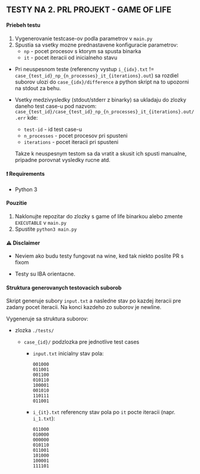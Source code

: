 ## TESTY NA 2. PRL PROJEKT - GAME OF LIFE

#### Priebeh testu
1. Vygenerovanie testcase-ov podla parametrov v `main.py`
2. Spustia sa vsetky mozne prednastavene konfiguracie parametrov:
   - `np` - pocet procesov s ktorym sa spusta binarka
   - `it` - pocet iteracii od inicialneho stavu

- Pri neuspesnom teste (referencny vystup `i_{idx}.txt` != `case_{test_id}_np_{n_processes}_it_{iterations}.out`) sa rozdiel suborov ulozi do `case_{idx}/difference` a python skript na to upozorni na stdout za behu.


- Vsetky medzivysledky (stdout/stderr z binarky) sa ukladaju do zlozky daneho test case-u pod nazvom: `case_{test_id}/case_{test_id}_np_{n_processes}_it_{iterations}.out/.err` kde:
    - `test-id`     - id test case-u
    - `n_processes` - pocet procesov pri spusteni
    - `iterations`  - pocet iteracii pri spusteni

  Takze k neuspesnym testom sa da vratit a skusit ich spusti manualne, pripadne porovnat vysledky rucne atd.

#### ❗ Requirements
* Python 3

#### Pouzitie
1. Naklonujte repozitar do zlozky s game of life binarkou alebo zmente `EXECUTABLE` v `main.py`
2. Spustite `python3 main.py`

#### ⚠️ Disclaimer
* Neviem ako budu testy fungovat na wine, ked tak niekto poslite PR s fixom

* Testy su IBA orientacne.

#### Struktura generovanych testovacich suborob
Skript generuje subory `input.txt` a nasledne stav po kazdej iteracii pre zadany pocet iteracii. Na konci kazdeho zo suborov je newline.

Vygeneruje sa struktura suborov:

* zlozka `./tests/`

  * `case_{id}/` podzlozka pre jednotlive test cases

    * `input.txt` inicialny stav pola:
        ```
        001000
        011001
        001100
        010110
        100001
        001010
        110111
        011001
        ```
    *  `i_{it}.txt` referencny stav pola po `it` pocte iteracii (napr. `i_1.txt`):
        ```
        011000
        010000
        000000
        010110
        011001
        101000
        100001
        111101
        ```
